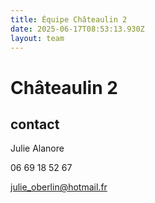 ```yaml
---
title: Équipe Châteaulin 2
date: 2025-06-17T08:53:13.930Z
layout: team
---
```


# Châteaulin 2



## contact 

Julie Alanore

06 69 18 52 67

julie_oberlin@hotmail.fr


